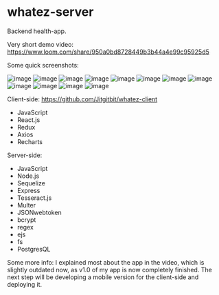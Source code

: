# whatez-server
Backend health-app.

Very short demo video:
https://www.loom.com/share/950a0bd8728449b3b44a4e99c95925d5

Some quick screenshots:

![image](https://user-images.githubusercontent.com/51092100/80215448-be794600-863c-11ea-9e2f-ab6f738975f0.png)
![image](https://user-images.githubusercontent.com/51092100/80215473-cd5ff880-863c-11ea-94c0-4cde02783aa8.png)
![image](https://user-images.githubusercontent.com/51092100/80215507-da7ce780-863c-11ea-88b9-190f1c129c06.png)
![image](https://user-images.githubusercontent.com/51092100/80215520-e2d52280-863c-11ea-85a3-27e6df57fae0.png)
![image](https://user-images.githubusercontent.com/51092100/80215532-e8326d00-863c-11ea-88c8-278ec555b4bc.png)
![image](https://user-images.githubusercontent.com/51092100/80215541-ef597b00-863c-11ea-9182-7e4d83ec1afe.png)
![image](https://user-images.githubusercontent.com/51092100/80219939-70b40c00-8643-11ea-95a8-79a84a096f1a.png)
![image](https://user-images.githubusercontent.com/51092100/80215572-fed8c400-863c-11ea-9e79-64435663f1e4.png)
![image](https://user-images.githubusercontent.com/51092100/80215596-0b5d1c80-863d-11ea-8b77-61d9e409e2be.png)
![image](https://user-images.githubusercontent.com/51092100/80215613-12842a80-863d-11ea-9c4b-95499095a6e0.png)
![image](https://user-images.githubusercontent.com/51092100/80215630-1a43cf00-863d-11ea-808c-5b7f7e8c0cfe.png)
![image](https://user-images.githubusercontent.com/51092100/80223848-233a9d80-8649-11ea-9a88-e71b65af26d1.png)


Client-side:
https://github.com/Jitgitbit/whatez-client
- JavaScript
- React.js
- Redux
- Axios
- Recharts

Server-side:
- JavaScript
- Node.js
- Sequelize
- Express
- Tesseract.js
- Multer
- JSONwebtoken
- bcrypt
- regex
- ejs
- fs
- PostgresQL

Some more info:
I explained most about the app in the video, which is slightly outdated now, as v1.0 of my app is now completely finished.
The next step will be developing a mobile version for the client-side and deploying it. 
